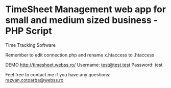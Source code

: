 # TimeSheet Management web app for small and medium sized business - PHP Script
Time Tracking Software

Remember to edit connection.php and rename x.htaccess to .htaccess

DEMO
http://timesheet.webss.ro/
Username: test@test.test
Password: test

Feel free to contact me if you have any questions: razvan.cotoarba@webss.ro
